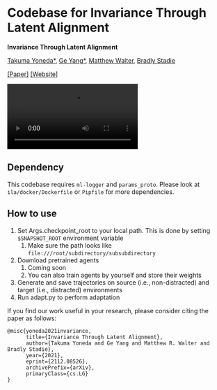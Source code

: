 # Codebase for Invariance Through Latent Alignment

<!-- Source code will be available shortly. -->
<!-- PyTorch implementation of Invariance Through Inference (ITI) -->

**Invariance Through Latent Alignment**

[Takuma Yoneda\*](https://takuma.yoneda.xyz/), [Ge Yang\*](https://www.episodeyang.com/), [Matthew Walter](https://home.ttic.edu/~mwalter/), [Bradly Stadie](https://bstadie.github.io/)

[[Paper]](https://arxiv.org/abs/2112.08526) [[Website]](https://invariance-through-latent-alignment.github.io/)

![method](media/method.mp4)

## Dependency
This codebase requires `ml-logger` and `params_proto`. Please look at `ila/docker/Dockerfile` or `Pipfile` for more dependencies.

## How to use
1. Set Args.checkpoint_root to your local path. This is done by setting `$SNAPSHOT_ROOT` environment variable
   1. Make sure the path looks like `file:///root/subdirectory/subsubdirectory`
2. Download pretrained agents
   1. Coming soon
   2. You can also train agents by yourself and store their weights
3. Generate and save trajectories on source (i.e., non-distracted) and target (i.e., distracted) environments
4. Run adapt.py to perform adaptation

If you find our work useful in your research, please consider citing the paper as follows:

```
@misc{yoneda2021invariance,
      title={Invariance Through Latent Alignment}, 
      author={Takuma Yoneda and Ge Yang and Matthew R. Walter and Bradly Stadie},
      year={2021},
      eprint={2112.08526},
      archivePrefix={arXiv},
      primaryClass={cs.LG}
}
```
